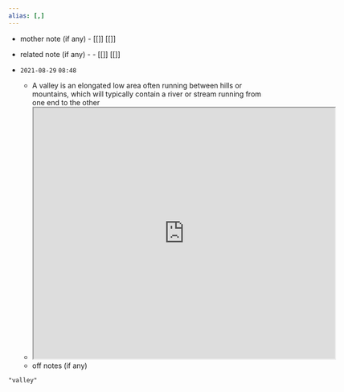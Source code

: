 ```yaml
---
alias: [,]
---
```

- mother note (if any)
		- [[]] [[]]
- related note (if any) -
		- [[]] [[]]


- `2021-08-29`  `08:48`
	- A valley is an elongated low area often running between hills or mountains, which will typically contain a river or stream running from one end to the other
	- <iframe src="https://en.wikipedia.org/wiki/Valley" width="600" height="500" ></iframe>
	- off notes (if any)

```query
"valley"
```